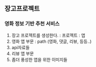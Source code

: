 ## 장고프로젝트

### 영화 정보 기반 추천 서비스

1. 장고 프로젝트를 생성한다.
: 프로젝트
: 앱
  1. 영화 앱 부문
    : path (영화, 댓글, 리뷰, 등등..)
  2. api자료들
  3. 리뷰 앱 부문
  4. 좀더 풍성한 앱을 위한 이미지들


